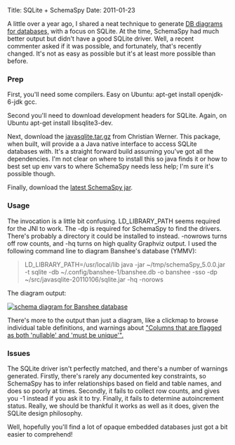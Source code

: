 Title: SQLite + SchemaSpy
Date: 2011-01-23

A little over a year ago, I shared a neat technique to generate [DB diagrams
for databases,][1] with a focus on SQLite. At the time, SchemaSpy had much
better output but didn't have a good SQLite driver. Well, a recent commenter
asked if it was possible, and fortunately, that's recently changed. It's not
as easy as possible but it's at least more possible than before.

### Prep

First, you'll need some compilers. Easy on Ubuntu: apt-get install
openjdk-6-jdk gcc.

Second you'll need to download development headers for SQLite. Again, on
Ubuntu apt-get install libsqlite3-dev.

Next, download the [javasqlite.tar.gz][2] from Christian Werner. This package,
when built, will provide a a Java native interface to access SQLite databases
with. It's a straight forward build assuming you've got all the dependencies.
I'm not clear on where to install this so java finds it or how to best set up
env vars to where SchemaSpy needs less help; I'm sure it's possible though.

Finally, download the [latest SchemaSpy jar][3].

### Usage

The invocation is a little bit confusing. LD_LIBRARY_PATH seems required for
the JNI to work. The -dp is required for SchemaSpy to find the drivers.
There's probably a directory it could be installed to instead. -nowrows turns
off row counts, and -hq turns on high quality Graphviz output. I used the
following command line to diagram Banshee's database (YMMV):

> LD_LIBRARY_PATH=/usr/local/lib java -jar ~/tmp/schemaSpy_5.0.0.jar -t sqlite
-db ~/.config/banshee-1/banshee.db -o banshee -sso -dp
~/src/javasqlite-20110106/sqlite.jar -hq -norows

The diagram output:

[![schema diagram for Banshee database][4]][5]

There's more to the output than just a diagram, like a clickmap to browse
individual table definitions, and warnings about ["Columns that are flagged as
both 'nullable' and 'must be unique'".][6]

### Issues

The SQLite driver isn't perfectly matched, and there's a number of warnings
generated. Firstly, there's rarely any documented key constraints, so
SchemaSpy has to infer relationships based on field and table names, and does
so poorly at times. Secondly, it fails to collect row counts, and gives you -1
instead if you ask it to try. Finally, it fails to determine autoincrement
status. Really, we should be thankful it works as well as it does, given the
SQLite design philosophy.

Well, hopefully you'll find a lot of opaque embedded databases just got a bit
easier to comprehend!

   [1]: //pwnguin.net/generating-database-schema-with-sql-and-graphviz.html

   [2]: http://www.ch-werner.de/javasqlite/

   [3]: http://sourceforge.net/projects/schemaspy/files/

   [4]: //pwnguin.net/media/photologue/photos/cache/relationships_implied_compact_display.png

   [5]: //pwnguin.net/albums/photologue/photo/banshee-db-schema/

   [6]: http://www.sqlite.org/faq.html#q26

